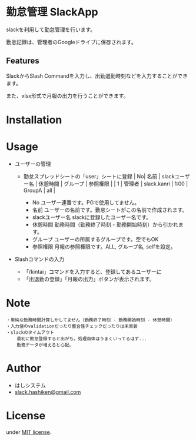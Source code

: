 # 勤怠管理 SlackApp

slackを利用して勤怠管理を行います。

勤怠記録は、管理者のGoogleドライブに保存されます。


## Features

SlackからSlash Commandを入力し、出勤退勤時刻などを入力することができます。

また、xlsx形式で月報の出力を行うことができます。


# Installation


# Usage

- ユーザーの管理
	- 勤怠スプレッドシートの「user」シートに登録
| No| 名前   | slackユーザー名 | 休憩時間 | グループ | 参照権限 |
| 1 | 管理者 | slack.kanri     | 1:00     | GroupA   | all      |
		
		- No				ユーザー連番です。PGで使用してません。
		- 名前				ユーザーの名前です。勤怠シートがこの名前で作成されます。
		- slackユーザー名	slackに登録したユーザー名です。
		- 休憩時間			勤務時間（勤務終了時刻 - 勤務開始時刻）から引かれます。
		- グループ			ユーザーの所属するグループです。空でもOK
		- 参照権限			月報の参照権限です。ALL, グループ名, selfを設定。

- Slashコマンドの入力
	- 「/kintai」コマンドを入力すると、登録してあるユーザーに
	- 「出退勤の登録」「月報の出力」ボタンが表示されます。


# Note
 
	・単純な勤務時間計算しかしてません（勤務終了時刻 - 勤務開始時刻 - 休憩時間）
	・入力値のvalidationだったり整合性チェックだったりは未実装
	・slackのタイムアウト
		最初に勤怠登録すると出がち。処理自体はうまくいってるはず...
		勤務データが増えると心配。
 
# Author

* はしシステム
* slack.hashiken@gmail.com
 
# License
 
under [MIT license](https://en.wikipedia.org/wiki/MIT_License).


